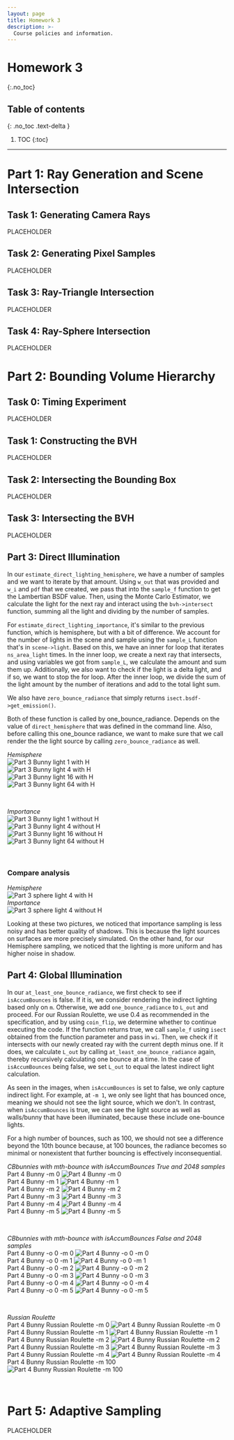 ```yaml
---
layout: page
title: Homework 3
description: >-
  Course policies and information.
---
```


# Homework 3
{:.no_toc}

## Table of contents
{: .no_toc .text-delta }

1. TOC
{:toc}

---

# Part 1: Ray Generation and Scene Intersection
## Task 1: Generating Camera Rays

PLACEHOLDER

## Task 2: Generating Pixel Samples

PLACEHOLDER

## Task 3: Ray-Triangle Intersection

PLACEHOLDER

## Task 4: Ray-Sphere Intersection

PLACEHOLDER



# Part 2: Bounding Volume Hierarchy
## Task 0: Timing Experiment

PLACEHOLDER

## Task 1: Constructing the BVH

PLACEHOLDER

## Task 2: Intersecting the Bounding Box

PLACEHOLDER

## Task 3: Intersecting the BVH

PLACEHOLDER



## Part 3: Direct Illumination

In our `estimate_direct_lighting_hemisphere`, we have a number of samples and we want to iterate by that amount. Using `w_out` that was provided and `w_i` and `pdf` that we created, we pass that into the `sample_f` function to get the Lambertian BSDF value. Then, using the Monte Carlo Estimator, we calculate the light for the next ray and interact using the `bvh->intersect` function, summing all the light and dividing by the number of samples.

For `estimate_direct_lighting_importance`, it's similar to the previous function, which is hemisphere, but with a bit of difference. We account for the number of lights in the scene and sample using the `sample_L` function that's in `scene->light`. Based on this, we have an inner for loop that iterates `ns_area_light` times. In the inner loop, we create a next ray that intersects, and using variables we got from `sample_L`, we calculate the amount and sum them up. Additionally, we also want to check if the light is a delta light, and if so, we want to stop the for loop. After the inner loop, we divide the sum of the light amount by the number of iterations and add to the total light sum.

We also have `zero_bounce_radiance` that simply returns `isect.bsdf->get_emission()`.

Both of these function is called by one_bounce_radiance. Depends on the value of `direct_hemisphere` that was defined in the command line. Also, before calling this one_bounce radiance, we want to make sure that we call render the the light source by calling `zero_bounce_radiance` as well.

*Hemisphere*
<br>
![Part 3 Bunny light 1 with H](./assets/images/hw3/part3H1.png)
<br>
![Part 3 Bunny light 4 with H](./assets/images/hw3/part3H4.png)
<br>
![Part 3 Bunny light 16 with H](./assets/images/hw3/part3H16.png)
<br>
![Part 3 Bunny light 64 with H](./assets/images/hw3/part3H64.png)

<br>

*Importance*
<br>
![Part 3 Bunny light 1 without H](./assets/images/hw3/part3-1.png)
<br>
![Part 3 Bunny light 4 without H](./assets/images/hw3/part3-4.png)
<br>
![Part 3 Bunny light 16 without H](./assets/images/hw3/part3-16.png)
<br>
![Part 3 Bunny light 64 without H](./assets/images/hw3/part3-64.png)

<br>

### Compare analysis
*Hemisphere*
<br>
![Part 3 sphere light 4 with H](./assets/images/hw3/part3CH4.png)
<br>
*Importance*
<br>
![Part 3 sphere light 4 without H](./assets/images/hw3/part3C-4.png)
<br>

Looking at these two pictures, we noticed that importance sampling is less noisy and has better quality of shadows. This is because the light sources on surfaces are more precisely simulated. On the other hand, for our Hemisphere sampling, we noticed that the lighting is more uniform and has higher noise in shadow.


## Part 4: Global Illumination

In our `at_least_one_bounce_radiance`, we first check to see if `isAccumBounces` is false. If it is, we consider rendering the indirect lighting based only on `m`. Otherwise, we add `one_bounce_radiance` to `L_out` and proceed. For our Russian Roulette, we use 0.4 as recommended in the specification, and by using `coin_flip`, we determine whether to continue executing the code. If the function returns true, we call `sample_f` using `isect` obtained from the function parameter and pass in `wi`. Then, we check if it intersects with our newly created ray with the current depth minus one. If it does, we calculate `L_out` by calling `at_least_one_bounce_radiance` again, thereby recursively calculating one bounce at a time. In the case of `isAccumBounces` being false, we set `L_out` to equal the latest indirect light calculation.

As seen in the images, when `isAccumBounces` is set to false, we only capture indirect light. For example, at `-m 1`, we only see light that has bounced once, meaning we should not see the light source, which we don't. In contrast, when `isAccumBounces` is true, we can see the light source as well as walls/bunny that have been illuminated, because these include one-bounce lights.

For a high number of bounces, such as 100, we should not see a difference beyond the 10th bounce because, at 100 bounces, the radiance becomes so minimal or nonexistent that further bouncing is effectively inconsequential.

*CBbunnies with mth-bounce with isAccumBounces True and 2048 samples*
<br>
Part 4 Bunny -m 0
![Part 4 Bunny -m 0](./assets/images/hw3/bunny0.png)
<br>
Part 4 Bunny -m 1
![Part 4 Bunny -m 1](./assets/images/hw3/bunny1.png)
<br>
Part 4 Bunny -m 2
![Part 4 Bunny -m 2](./assets/images/hw3/bunny2.png)
<br>
Part 4 Bunny -m 3
![Part 4 Bunny -m 3](./assets/images/hw3/bunny3.png)
<br>
Part 4 Bunny -m 4
![Part 4 Bunny -m 4](./assets/images/hw3/bunny4.png)
<br>
Part 4 Bunny -m 5
![Part 4 Bunny -m 5](./assets/images/hw3/bunny5.png)

<br>

*CBbunnies with mth-bounce with isAccumBounces False and 2048 samples*
<br>
Part 4 Bunny -o 0 -m 0
![Part 4 Bunny -o 0 -m 0](./assets/images/hw3/bunny0.png)
<br>
Part 4 Bunny -o 0 -m 1
![Part 4 Bunny -o 0 -m 1](./assets/images/hw3/bunnyFalse1.png)
<br>
Part 4 Bunny -o 0 -m 2
![Part 4 Bunny -o 0 -m 2](./assets/images/hw3/bunnyFalse2.png)
<br>
Part 4 Bunny -o 0 -m 3
![Part 4 Bunny -o 0 -m 3](./assets/images/hw3/bunnyFalse3.png)
<br>
Part 4 Bunny -o 0 -m 4
![Part 4 Bunny -o 0 -m 4](./assets/images/hw3/bunnyFalse4.png)
<br>
Part 4 Bunny -o 0 -m 5
![Part 4 Bunny -o 0 -m 5](./assets/images/hw3/bunnyFalse5.png)

<br>

*Russian Roulette*
<br>
Part 4 Bunny Russian Roulette -m 0
![Part 4 Bunny Russian Roulette -m 0](./assets/images/hw3/part4R0.png)
<br>
Part 4 Bunny Russian Roulette -m 1
![Part 4 Bunny Russian Roulette -m 1](./assets/images/hw3/part4R1.png)
<br>
Part 4 Bunny Russian Roulette -m 2
![Part 4 Bunny Russian Roulette -m 2](./assets/images/hw3/part4R2.png)
<br>
Part 4 Bunny Russian Roulette -m 3
![Part 4 Bunny Russian Roulette -m 3](./assets/images/hw3/part4R3.png)
<br>
Part 4 Bunny Russian Roulette -m 4
![Part 4 Bunny Russian Roulette -m 4](./assets/images/hw3/part4R4.png)
<br>
Part 4 Bunny Russian Roulette -m 100
![Part 4 Bunny Russian Roulette -m 100](./assets/images/hw3/part4R100.png)


<br>



# Part 5: Adaptive Sampling

PLACEHOLDER
